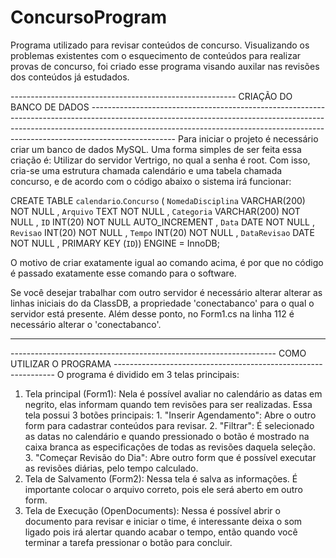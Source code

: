 # ConcursoProgram
Programa utilizado para revisar conteúdos de concurso. Visualizando os problemas existentes com o esquecimento de conteúdos para realizar provas de concurso, foi criado esse programa visando auxilar nas revisões dos conteúdos já estudados.


-------------------------------------------------------- CRIAÇÃO DO BANCO DE DADOS ---------------------------------------------------------------------------------------------------------------------------------------------------------------------------------------------------------------------------------------------------------------
Para iniciar o projeto é necessário criar um banco de dados MySQL. Uma forma simples de ser feita essa criação é: Utilizar do servidor Vertrigo, no qual a senha é root. Com isso, cria-se uma estrutura chamada calendário e uma tabela chamada concurso, e de acordo com o código abaixo o sistema irá funcionar:  

CREATE TABLE `calendario`.`Concurso` ( `NomedaDisciplina` VARCHAR(200) NOT NULL , `Arquivo` TEXT NOT NULL , `Categoria` VARCHAR(200) NOT NULL , `ID` INT(20) NOT NULL AUTO_INCREMENT , `Data` DATE NOT NULL , `Revisao` INT(20) NOT NULL , `Tempo` INT(20) NOT NULL , `DataRevisao` DATE NOT NULL , PRIMARY KEY (`ID`)) ENGINE = InnoDB;

O motivo de criar exatamente igual ao comando acima, é por que no código é passado exatamente esse comando para o software.

Se você desejar trabalhar com outro servidor é necessário alterar alterar as linhas iniciais do da ClassDB, a propriedade 'conectabanco' para o qual o servidor está presente.
Além desse ponto, no Form1.cs na linha 112 é necessário alterar o 'conectabanco'.

--------------------------------------------------------------------------------------------------------------------------------------------------------------------------------------------------------------------------------------------------------------------------------------------------------------------------------------------------

------------------------------------------------------------------ COMO UTILIZAR O PROGRAMA ---------------------------------------------------------------
O programa é dividido em 3 telas principais:
1. Tela principal (Form1): Nela é possível avaliar no calendário as datas em negrito, elas informam quando tem revisões para ser realizadas. Essa tela possui 3 botões principais:
             1. "Inserir Agendamento": Abre o outro form para cadastrar conteúdos para revisar.
             2. "Filtrar": É selecionado as datas no calendário e quando pressionado o botão é mostrado na caixa branca as especificações de todas as revisões daquela seleção.
             3. "Começar Revisão do Dia": Abre outro form que é possível executar as revisões diárias, pelo tempo calculado.
2. Tela de Salvamento (Form2): Nessa tela é salva as informações. É importante colocar o arquivo correto, pois ele será aberto em outro form.
3. Tela de Execução (OpenDocuments): Nessa é possível abrir o documento para revisar e iniciar o time, é interessante deixa o som ligado pois irá alertar quando acabar o tempo, então quando você terminar a tarefa pressionar o botão para concluir.
